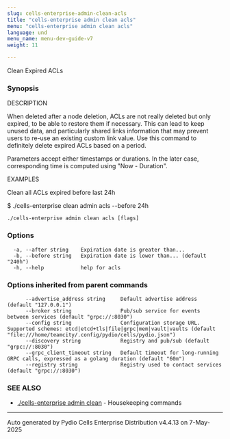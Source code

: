 ```yaml
---
slug: cells-enterprise-admin-clean-acls
title: "cells-enterprise admin clean acls"
menu: "cells-enterprise admin clean acls"
language: und
menu_name: menu-dev-guide-v7
weight: 11

---
```

Clean Expired ACLs

### Synopsis


DESCRIPTION

  When deleted after a node deletion, ACLs are not really deleted but only expired, to be able to restore them
  if necessary. This can lead to keep unused data, and particularly shared links information that may prevent users to 
  re-use an existing custom link value. Use this command to definitely delete expired ACLs based on a period. 

  Parameters accept either timestamps or durations. In the later case, corresponding time is computed using "Now - Duration".

EXAMPLES

  Clean all ACLs expired before last 24h 

  $ ./cells-enterprise clean admin acls --before 24h 



```
./cells-enterprise admin clean acls [flags]
```

### Options

```
  -a, --after string    Expiration date is greater than...
  -b, --before string   Expiration date is lower than... (default "240h")
  -h, --help            help for acls
```

### Options inherited from parent commands

```
      --advertise_address string     Default advertise address (default "127.0.0.1")
      --broker string                Pub/sub service for events between services (default "grpc://:8030")
      --config string                Configuration storage URL. Supported schemes: etcd|etcd+tls|file|grpc|mem|vault|vaults (default "file:///home/teamcity/.config/pydio/cells/pydio.json")
      --discovery string             Registry and pub/sub (default "grpc://:8030")
      --grpc_client_timeout string   Default timeout for long-running GRPC calls, expressed as a golang duration (default "60m")
      --registry string              Registry used to contact services (default "grpc://:8030")
```

### SEE ALSO

* [./cells-enterprise admin clean](../cells-enterprise-admin-clean)	 - Housekeeping commands

---
Auto generated by Pydio Cells Enterprise Distribution v4.4.13 on 7-May-2025
